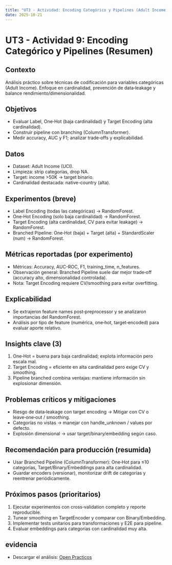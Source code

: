 ```yaml
---
title: "UT3 - Actividad: Encoding Categórico y Pipelines (Adult Income)"
date: 2025-10-21
---
```


# UT3 - Actividad 9: Encoding Categórico y Pipelines (Resumen)

## Contexto

Análisis práctico sobre técnicas de codificación para variables categóricas (Adult Income). Enfoque en cardinalidad, prevención de data‑leakage y balance rendimiento/dimensionalidad.

## Objetivos

- Evaluar Label, One‑Hot (baja cardinalidad) y Target Encoding (alta cardinalidad).
- Construir pipeline con branching (ColumnTransformer).
- Medir accuracy, AUC y F1; analizar trade‑offs y explicabilidad.

## Datos

- Dataset: Adult Income (UCI).
- Limpieza: strip categorías, drop NA.
- Target: income >50K → target binario.
- Cardinalidad destacada: native-country (alta).

## Experimentos (breve)

- Label Encoding (todas las categóricas) → RandomForest.
- One‑Hot Encoding (solo baja cardinalidad) → RandomForest.
- Target Encoding (alta cardinalidad, CV para evitar leakage) → RandomForest.
- Branched Pipeline: One‑Hot (baja) + Target (alta) + StandardScaler (num) → RandomForest.

## Métricas reportadas (por experimento)

- Métricas: Accuracy, AUC-ROC, F1, training_time, n_features.
- Observación general: Branched Pipeline suele dar mejor trade‑off (accuracy alto, dimensionalidad controlada).
- Nota: Target Encoding requiere CV/smoothing para evitar overfitting.

## Explicabilidad

- Se extrajeron feature names post‑preprocessor y se analizaron importancias del RandomForest.
- Análisis por tipo de feature (numérica, one‑hot, target‑encoded) para evaluar aporte relativo.

## Insights clave (3)

1. One‑Hot = buena para baja cardinalidad; explota información pero escala mal.
2. Target Encoding = eficiente en alta cardinalidad pero exige CV y smoothing.
3. Pipeline branched combina ventajas: mantiene información sin explosionar dimensión.

## Problemas críticos y mitigaciones

- Riesgo de data‑leakage con target encoding → Mitigar con CV o leave‑one‑out / smoothing.
- Categorías no vistas → manejar con handle_unknown / values por defecto.
- Explosión dimensional → usar target/binary/embedding según caso.

## Recomendación para producción (resumida)

- Usar Branched Pipeline (ColumnTransformer): One‑Hot para ≤10 categorías, Target/Binary/Embeddings para alta cardinalidad.
- Guardar encoders (versionar), monitorizar drift de categorías y reentrenar periódicamente.

## Próximos pasos (prioritarios)

1. Ejecutar experimentos con cross‑validation completo y reporte reproducible.
2. Tunear smoothing en TargetEncoder y comparar con Binary/Embedding.
3. Implementar tests unitarios para transformaciones y E2E para pipeline.
4. Evaluar embeddings para categorías con cardinalidad muy alta.

## evidencia

- Descargar el análisis: [Open Practicos](../Practicos/Practico_9.ipynb)

